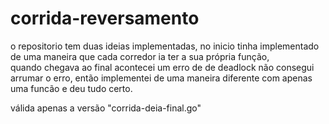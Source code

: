 # corrida-reversamento
o repositorio tem duas ideias implementadas, no inicio tinha implementado de uma maneira que cada corredor ia ter a sua própria função,<br> 
quando chegava ao final acontecei um erro de de deadlock não consegui arrumar o erro, então implementei de uma maneira diferente com apenas uma funcão e deu tudo certo.

válida apenas a versão "corrida-deia-final.go"
